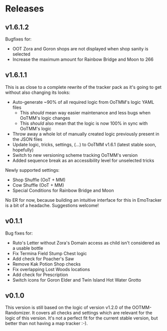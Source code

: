 # Releases

## v1.6.1.2

Bugfixes for:

- OOT Zora and Goron shops are not displayed when shop sanity is selected
- Increase the maximum amount for Rainbow Bridge and Moon to 266
## v1.6.1.1

This is as close to a complete rewrite of the tracker pack as it's going to get without also changing its looks:

- Auto-generate ~90% of all required logic from OoTMM's logic YAML files
  - This _should_ mean way easier maintenance and less bugs when OoTMM's logic changes
  - This _should_ also mean that the logic is now 100% in sync with OoTMM's logic
- Throw away a whole lot of manually created logic previously present in the JSON files
- Update logic, tricks, settings, (...) to OoTMM v1.6.1 (latest stable soon, hopefully)
- Switch to new versioning scheme tracking OoTMM's version
- Added sequence break as an accessibility level for unselected tricks

Newly supported settings:
- Shop Shuffle (OoT + MM)
- Cow Shuffle (OoT + MM)
- Special Conditions for Rainbow Bridge and Moon

No ER for now, because building an intuitive interface for this in EmoTracker is a bit of a headache. Suggestions welcome!

## v0.1.1

Bug fixes for:

- Ruto's Letter without Zora's Domain access as child isn't considered as a usable bottle
- Fix Termina Field Stump Chest logic
- Add check for Poacher's Saw
- Remove Kak Potion Shop checks
- Fix overlapping Lost Woods locations
- Add check for Prescription
- Switch icons for Goron Elder and Twin Island Hot Water Grotto

## v0.1.0

This version is still based on the logic of version v1.2.0 of the OOTMM-Randomizer. It covers all checks and settings which are relevant for the logic of this version. It's not a perfect fit for the current stable version, but better than not having a map tracker :-).